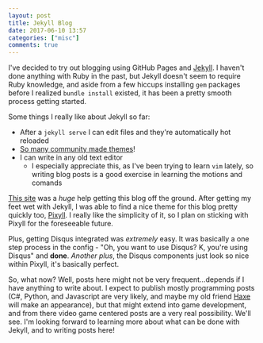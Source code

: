 ```yaml
---
layout: post
title: Jekyll Blog
date: 2017-06-10 13:57
categories: ["misc"]
comments: true
---
```

I've decided to try out blogging using GitHub Pages and [Jekyll](https://jekyllrb.com/).  I haven't done anything with Ruby in the past, but Jekyll doesn't seem to require Ruby knowledge, and aside from a few hiccups installing `gem` packages before I realized  `bundle install` existed, it has been a pretty smooth process getting started.

Some things I really like about Jekyll so far:
 - After a `jekyll serve` I can edit files and they're automatically hot reloaded
 - [So many community made themes](http://jekyllthemes.org/)!
 - I can write in any old text editor
   - I especially appreciate this, as I've been trying to learn `vim` lately, so writing blog posts is a good exercise in learning the motions and comands

[This site](http://jekyllbootstrap.com/) was a *huge* help getting this blog off the ground.  After getting my feet wet with Jekyll, I was able to find a nice theme for this blog pretty quickly too, [Pixyll](https://github.com/johnotander/pixyll).  I really like the simplicity of it, so I plan on sticking with Pixyll for the foreseeable future.  

Plus, getting Disqus integrated was *extremely* easy.  It was basically a one step process in the config - "Oh, you want to use Disqus? K, you're using Disqus" and **done**.  *Another plus*, the Disqus components just look so nice within Pixyll, it's basically perfect.

So, what now? Well, posts here might not be very frequent...depends if I have anything to write about.  I expect to publish mostly programming posts (C#, Python, and Javascript are very likely, and maybe my old friend [Haxe](http://haxe.org/) will make an appearance), but that might extend into game development, and from there video game centered posts are a very real possibility.  We'll see.  I'm looking forward to learning more about what can be done with Jekyll, and to writing posts here!
